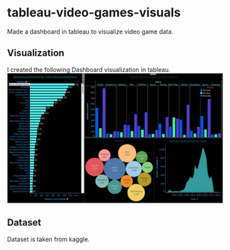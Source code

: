 # tableau-video-games-visuals
Made a dashboard in tableau to visualize video game data.


## Visualization
I created the following Dashboard visualization in tableau.<br>
<img src="https://github.com/Sayan9661/tableau-video-games-visuals/blob/61393ca3c2e45327882c5f7c553e750930c35ec4/dashboard%20video%20games.jpg">


## Dataset
Dataset is taken from kaggle.
